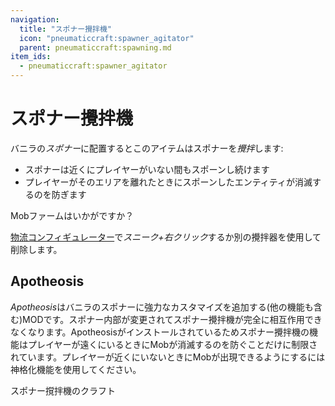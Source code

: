 ```yaml
---
navigation:
  title: "スポナー攪拌機"
  icon: "pneumaticcraft:spawner_agitator"
  parent: pneumaticcraft:spawning.md
item_ids:
  - pneumaticcraft:spawner_agitator
---
```


# スポナー攪拌機

バニラの*スポナー*に配置するとこのアイテムはスポナーを*攪拌*します:
- スポナーは近くにプレイヤーがいない間もスポーンし続けます
- プレイヤーがそのエリアを離れたときにスポーンしたエンティティが消滅するのを防ぎます

Mobファームはいかがですか？

[物流コンフィギュレーター](../logistics_configurator.md)で*スニーク+右クリック*するか別の攪拌器を使用して削除します。

## Apotheosis

*Apotheosis*はバニラのスポナーに強力なカスタマイズを追加する(他の機能も含む)MODです。スポナー内部が変更されてスポナー攪拌機が完全に相互作用できなくなります。Apotheosisがインストールされているためスポナー攪拌機の機能はプレイヤーが遠くにいるときにMobが消滅するのを防ぐことだけに制限されています。プレイヤーが近くにいないときにMobが出現できるようにするには神格化機能を使用してください。

スポナー撹拌機のクラフト

<Recipe id="pneumaticcraft:spawner_agitator" />


